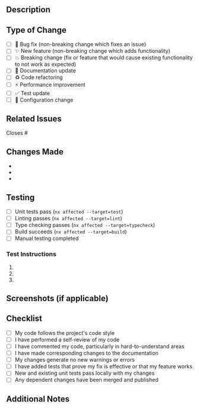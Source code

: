 ## Description

<!-- Provide a brief description of the changes in this PR -->

## Type of Change

<!-- Mark the relevant option with an 'x' -->

- [ ] 🐛 Bug fix (non-breaking change which fixes an issue)
- [ ] ✨ New feature (non-breaking change which adds functionality)
- [ ] 💥 Breaking change (fix or feature that would cause existing functionality to not work as expected)
- [ ] 📝 Documentation update
- [ ] ♻️ Code refactoring
- [ ] ⚡ Performance improvement
- [ ] ✅ Test update
- [ ] 🔧 Configuration change

## Related Issues

<!-- Link to related issues using #issue_number -->

Closes #

## Changes Made

<!-- List the specific changes made in this PR -->

-
-
-

## Testing

<!-- Describe the tests you ran and how to reproduce them -->

- [ ] Unit tests pass (`nx affected --target=test`)
- [ ] Linting passes (`nx affected --target=lint`)
- [ ] Type checking passes (`nx affected --target=typecheck`)
- [ ] Build succeeds (`nx affected --target=build`)
- [ ] Manual testing completed

### Test Instructions

<!-- Provide step-by-step instructions for testing this PR -->

1.
2.
3.

## Screenshots (if applicable)

<!-- Add screenshots to help explain your changes -->

## Checklist

- [ ] My code follows the project's code style
- [ ] I have performed a self-review of my code
- [ ] I have commented my code, particularly in hard-to-understand areas
- [ ] I have made corresponding changes to the documentation
- [ ] My changes generate no new warnings or errors
- [ ] I have added tests that prove my fix is effective or that my feature works
- [ ] New and existing unit tests pass locally with my changes
- [ ] Any dependent changes have been merged and published

## Additional Notes

<!-- Add any additional context or notes for reviewers -->
